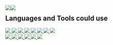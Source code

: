 <a href="#">
  <img style="pointer-events: none;float: left;" src="https://readme-for-github.vercel.app/api?username=ReverseSacle&show_icons=true&include_all_commits=true&count_private=true&exclude_repo=readme-for-github,Gallery,waline-for-blog,_MiniValine,hexo-renderer-multi-markdown-it&rank_icon=percentile&hide_title=true&bg_color=30,e96443,904e95&title_color=fff&text_color=fff&icon_color=ffe6fa" />
  <img style="pointer-events: none;float: left;" src="https://readme-for-github.vercel.app/api/top-langs/?username=ReverseSacle&langs_count=8&hide=cuda,nunjucks,ejs,qmake,cmake,makefile,shell&layout=compact&hide_title=true&exclude_repo=readme-for-github,Gallery,waline-for-blog,_MiniValine,hexo-renderer-multi-markdown-it,ReverseSacle,ReverseSacle.github.io" />
</a>

<h2>Languages and Tools could use</h2>
<a href="#">
  <img style="pointer-events: none;" src="https://img.shields.io/badge/-C-192133?style=flat-square&logo=c&logoColor=white" />
  <img style="pointer-events: none;" src="https://img.shields.io/badge/-C++-192133?style=flat-square&logo=cplusplus&logoColor=white" />
  <img style="pointer-events: none;" src="https://img.shields.io/badge/-Rust-192133?style=flat-square&logo=Rust&logoColor=white" />
    <img style="pointer-events: none;" src="https://img.shields.io/badge/-Python-192133?style=flat-square&logo=Python&logoColor=white" />
  <img style="pointer-events: none;" src="https://img.shields.io/badge/-HTML-192133?style=flat-square&logo=html5&logoColor=white" />
  <img style="pointer-events: none;" src="https://img.shields.io/badge/-CSS-192133?style=flat-square&logo=css3&logoColor=white" />
  <img style="pointer-events: none;" src="https://img.shields.io/badge/-JavaScript-192133?style=flat-square&logo=javascript&logoColor=white" />
  <img style="pointer-events: none;" src="https://img.shields.io/badge/-Markdown-192133?style=flat-square&logo=markdown&logoColor=white" />
  <br/>
  <img style="pointer-events: none;" src="https://img.shields.io/badge/-Linux-192133?style=flat-square&logo=linux&logoColor=white" />
  <img style="pointer-events: none;" src="https://img.shields.io/badge/-Git-192133?style=flat-square&logo=git&logoColor=white" />
  <img style="pointer-events: none;" src="https://img.shields.io/badge/-Make-192133?style=flat-square&logo=make&logoColor=white" />
  <img style="pointer-events: none;" src="https://img.shields.io/badge/-MySQL-192133?style=flat-square&logo=mysql&logoColor=white" />
  <img style="pointer-events: none;" src="https://img.shields.io/badge/-Nginx-192133?style=flat-square&logo=nginx&logoColor=white" />
  <img style="pointer-events: none;" src="https://img.shields.io/badge/-OBS Studio-192133?style=flat-square&logo=OBS Studio&logoColor=white" />
</a>

